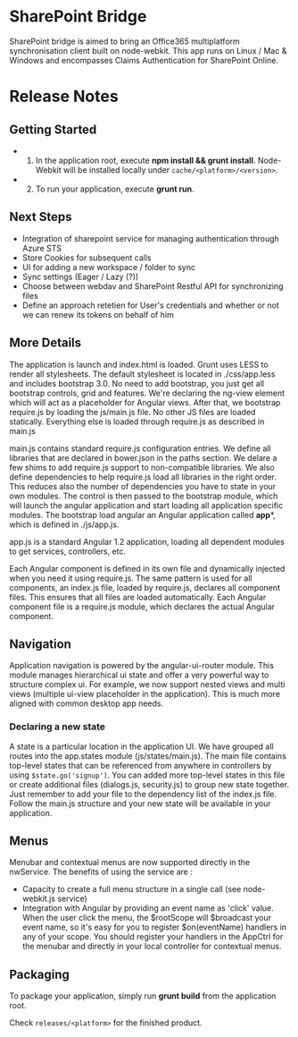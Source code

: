# SharePoint Bridge


SharePoint bridge is aimed to bring an Office365 multiplatform synchronisation client built on node-webkit. This app runs on Linux / Mac & Windows and encompasses Claims Authentication for SharePoint Online.


# Release Notes



## Getting Started

- 1. In the application root, execute **npm install && grunt install**. Node-Webkit will be installed locally under ```cache/<platform>/<version>```.
- 2. To run your application, execute **grunt run**.


## Next Steps

- Integration of sharepoint service for managing authentication through Azure STS
- Store Cookies for subsequent calls
- UI for adding a new workspace / folder to sync
- Sync settings (Eager / Lazy (?))
- Choose between webdav and SharePoint Restful API for synchronizing files
- Define an approach retetien for User's credentials and whether or not we can renew its tokens  on behalf of him


## More Details

The application is launch and index.html is loaded. Grunt uses LESS to render all stylesheets. The default stylesheet is located in
./css/app.less and includes bootstrap 3.0. No need to add bootstrap, you just get all bootstrap controls, grid and features. We're declaring the ng-view element which will act as a placeholder
for Angular views. After that, we bootstrap require.js by loading the  js/main.js file. No other JS files are loaded statically. Everything else is loaded through require.js as described
in main.js

main.js contains standard require.js configuration entries. We define all libraries that are declared in bower.json in the paths section. We delare a few shims to add require.js support to
non-compatible libraries. We also define dependencies to help require.js load all libraries in the right order. This reduces also the number of dependencies you have to state in your own
modules. The control is then passed to the bootstrap module, which will launch the angular application and start loading all application specific modules. The bootstrap load angular an
Angular application called **app***, which is defined in ./js/app.js.

app.js is a standard Angular 1.2 application, loading all dependent modules to get services, controllers, etc.

Each Angular component is defined in its own file and dynamically injected when you need it using require.js. The same pattern is used for all components, an index.js file, loaded by require.js,
declares all component files. This ensures that all files are loaded automatically. Each Angular component file is a require.js module, which declares the actual Angular component.

## Navigation

Application navigation is powered by the angular-ui-router module. This module manages hierarchical ui state and offer a very powerful way to structure complex ui. For example, we now support
nested views and multi views (multiple ui-view placeholder in the application). This is much more aligned with common desktop app needs.

### Declaring a new state
A state is a particular location in the application UI. We have grouped all routes into the app.states module (js/states/main.js). The main file contains top-level states that can be referenced
from anywhere in controllers by using `$state.go('signup')`. You can added more top-level states in this file or create additional files (dialogs.js, security.js) to group new state together. Just
remember to add your file to the dependency list of the index.js file. Follow the main.js structure and your new state will be available in your application.

## Menus

Menubar and contextual menus are now supported directly in the nwService. The benefits of using the service are :

- Capacity to create a full menu structure in a single call (see node-webkit.js service)
- Integration with Angular by providing an event name as 'click' value. When the user click the menu, the $rootScope will $broadcast your event name, so it's easy for
you to register $on(eventName) handlers in any of your scope. You should register your handlers in the AppCtrl for the menubar and directly in your local controller for contextual menus.

## Packaging

To package your application, simply run **grunt build** from the application root.

Check ```releases/<platform>``` for the finished product.

